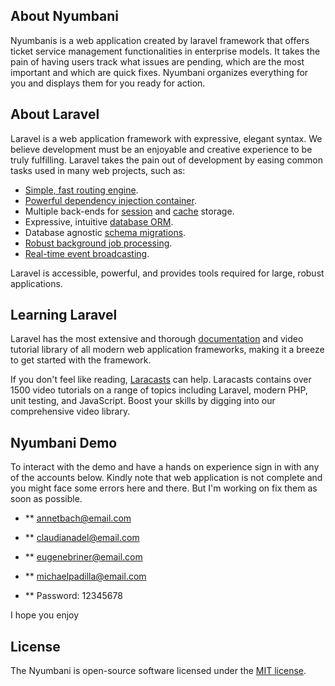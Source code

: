 ## About Nyumbani

Nyumbanis is a web application created by laravel framework that offers ticket service management functionalities in enterprise models. It takes the pain of having users track what issues are pending, which are the most important and which are quick fixes. Nyumbani organizes everything for you and displays them for you ready for action.

## About Laravel

Laravel is a web application framework with expressive, elegant syntax. We believe development must be an enjoyable and creative experience to be truly fulfilling. Laravel takes the pain out of development by easing common tasks used in many web projects, such as:

- [Simple, fast routing engine](https://laravel.com/docs/routing).
- [Powerful dependency injection container](https://laravel.com/docs/container).
- Multiple back-ends for [session](https://laravel.com/docs/session) and [cache](https://laravel.com/docs/cache) storage.
- Expressive, intuitive [database ORM](https://laravel.com/docs/eloquent).
- Database agnostic [schema migrations](https://laravel.com/docs/migrations).
- [Robust background job processing](https://laravel.com/docs/queues).
- [Real-time event broadcasting](https://laravel.com/docs/broadcasting).

Laravel is accessible, powerful, and provides tools required for large, robust applications.

## Learning Laravel

Laravel has the most extensive and thorough [documentation](https://laravel.com/docs) and video tutorial library of all modern web application frameworks, making it a breeze to get started with the framework.

If you don't feel like reading, [Laracasts](https://laracasts.com) can help. Laracasts contains over 1500 video tutorials on a range of topics including Laravel, modern PHP, unit testing, and JavaScript. Boost your skills by digging into our comprehensive video library.

## Nyumbani Demo

To interact with the demo and have a hands on experience sign in with any of the accounts below. 
Kindly note that web application is not complete and you might face some errors here and there. But I'm working on fix them as soon as possible. 

- ** annetbach@email.com
- ** claudianadel@email.com
- ** eugenebriner@email.com
- ** michaelpadilla@email.com

- ** Password: 12345678

I hope you enjoy

## License

The Nyumbani is open-source software licensed under the [MIT license](https://opensource.org/licenses/MIT).
